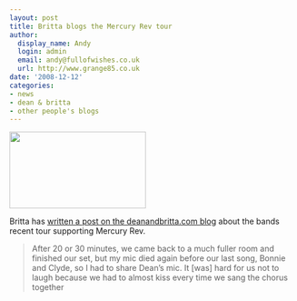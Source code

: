 ```yaml
---
layout: post
title: Britta blogs the Mercury Rev tour
author:
  display_name: Andy
  login: admin
  email: andy@fullofwishes.co.uk
  url: http://www.grange85.co.uk
date: '2008-12-12'
categories:
- news
- dean & britta
- other people's blogs
---
```

<div class="imagebox-a"><a title="Dean & Britta share a mic, by brilliancy" alt="Dean & Britta share a mic, by brilliancy" href="http://www.flickr.com/photos/brilliancy/3093859365/"><img src="https://farm4.static.flickr.com/3254/3093859365_c67355ec35_m.jpg" width="240" height="135"></a></div>
<p>Britta has <a href="https://web.archive.org/web/20081212+/http://www.deanandbritta.com/blog/?p=194">written a post on the deanandbritta.com blog</a> about the bands recent tour supporting Mercury Rev.</p>
<blockquote><p>After 20 or 30 minutes, we came back to a much fuller room and finished our set, but my mic died again before our last song, Bonnie and Clyde, so I had to share Dean’s mic. It [was] hard for us not to laugh because we had to almost kiss every time we sang the chorus together</p></blockquote>

